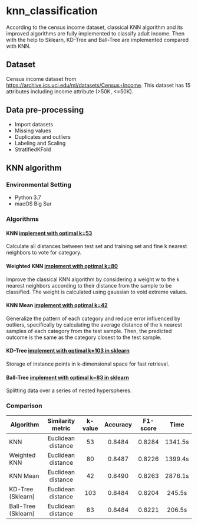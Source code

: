 # knn_classification
According to the census income dataset, classical KNN algorithm and its improved algorithms are fully implemented to 
classify adult income. Then with the help to Sklearn, KD-Tree and Ball-Tree are implemented compared with KNN.

## Dataset
Census income dataset from https://archive.ics.uci.edu/ml/datasets/Census+Income. This dataset has 15 attributes
including income attribute (>50K, <=50K).

##	Data pre-processing
- Import datasets
- Missing values
- Duplicates and outliers 	 
- Labeling and Scaling
- StratifiedKFold

## KNN algorithm
### Environmental Setting
- Python 3.7
- macOS Big Sur

###  Algorithms
#### KNN [implement with optimal k=53](knn.py)
Calculate all distances between test set and training set and fine k nearest neighbors to vote for category.
#### Weighted KNN [implement with optimal k=80](weighted_knn.py)
Improve the classical KNN algorithm by considering a weight w to the k nearest neighbors according to their distance from the sample to be classified. The weight is calculated using gaussian to void extreme values.
#### KNN Mean [implement with optimal k=42](knnm.py)
Generalize the pattern of each category and reduce error influenced by outliers, specifically by calculating the average distance of the k nearest samples of each category from the test sample. Then, the predicted outcome is the same as the category closest to the test sample.
#### KD-Tree [implement with optimal k=103 in sklearn](KD_tree.py)
Storage of instance points in k-dimensional space for fast retrieval.
#### Ball-Tree [implement with optimal k=83 in sklearn](Ball_tree.py)
Splitting data over a series of nested hyperspheres.
### Comparison
| Algorithm      | Similarity metric     | k-value     | Accuracy | F1-score| Time|
| ---------- | :-----------:  | :-----------: |:-----------: |:-----------: |:-----------: |
|KNN	|Euclidean distance	|53|	0.8484|	0.8284	|1341.5s|
|Weighted KNN	|Euclidean distance|	80|	0.8487	|0.8226	|1399.4s|
|KNN Mean	|Euclidean distance	|42	|0.8490	|0.8263|	2876.1s|
|KD-Tree (Sklearn)|Euclidean distance|	103	|0.8484|	0.8204|	245.5s|
|Ball-Tree (Sklearn)|	Euclidean distance	|83	|0.8484	|0.8221|	206.5s|


